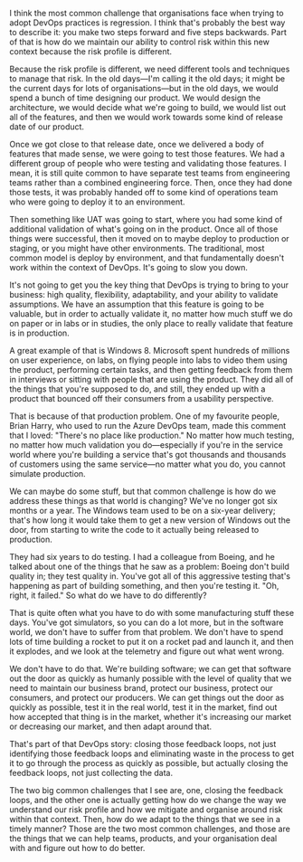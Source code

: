 I think the most common challenge that organisations face when trying to adopt DevOps practices is regression. I think that's probably the best way to describe it: you make two steps forward and five steps backwards. Part of that is how do we maintain our ability to control risk within this new context because the risk profile is different. 

Because the risk profile is different, we need different tools and techniques to manage that risk. In the old days—I'm calling it the old days; it might be the current days for lots of organisations—but in the old days, we would spend a bunch of time designing our product. We would design the architecture, we would decide what we're going to build, we would list out all of the features, and then we would work towards some kind of release date of our product. 

Once we got close to that release date, once we delivered a body of features that made sense, we were going to test those features. We had a different group of people who were testing and validating those features. I mean, it is still quite common to have separate test teams from engineering teams rather than a combined engineering force. Then, once they had done those tests, it was probably handed off to some kind of operations team who were going to deploy it to an environment. 

Then something like UAT was going to start, where you had some kind of additional validation of what's going on in the product. Once all of those things were successful, then it moved on to maybe deploy to production or staging, or you might have other environments. The traditional, most common model is deploy by environment, and that fundamentally doesn't work within the context of DevOps. It's going to slow you down. 

It's not going to get you the key thing that DevOps is trying to bring to your business: high quality, flexibility, adaptability, and your ability to validate assumptions. We have an assumption that this feature is going to be valuable, but in order to actually validate it, no matter how much stuff we do on paper or in labs or in studies, the only place to really validate that feature is in production. 

A great example of that is Windows 8. Microsoft spent hundreds of millions on user experience, on labs, on flying people into labs to video them using the product, performing certain tasks, and then getting feedback from them in interviews or sitting with people that are using the product. They did all of the things that you're supposed to do, and still, they ended up with a product that bounced off their consumers from a usability perspective. 

That is because of that production problem. One of my favourite people, Brian Harry, who used to run the Azure DevOps team, made this comment that I loved: "There's no place like production." No matter how much testing, no matter how much validation you do—especially if you're in the service world where you're building a service that's got thousands and thousands of customers using the same service—no matter what you do, you cannot simulate production. 

We can maybe do some stuff, but that common challenge is how do we address these things as that world is changing? We've no longer got six months or a year. The Windows team used to be on a six-year delivery; that's how long it would take them to get a new version of Windows out the door, from starting to write the code to it actually being released to production. 

They had six years to do testing. I had a colleague from Boeing, and he talked about one of the things that he saw as a problem: Boeing don't build quality in; they test quality in. You've got all of this aggressive testing that's happening as part of building something, and then you're testing it. "Oh, right, it failed." So what do we have to do differently? 

That is quite often what you have to do with some manufacturing stuff these days. You've got simulators, so you can do a lot more, but in the software world, we don't have to suffer from that problem. We don't have to spend lots of time building a rocket to put it on a rocket pad and launch it, and then it explodes, and we look at the telemetry and figure out what went wrong. 

We don't have to do that. We're building software; we can get that software out the door as quickly as humanly possible with the level of quality that we need to maintain our business brand, protect our business, protect our consumers, and protect our producers. We can get things out the door as quickly as possible, test it in the real world, test it in the market, find out how accepted that thing is in the market, whether it's increasing our market or decreasing our market, and then adapt around that. 

That's part of that DevOps story: closing those feedback loops, not just identifying those feedback loops and eliminating waste in the process to get it to go through the process as quickly as possible, but actually closing the feedback loops, not just collecting the data. 

The two big common challenges that I see are, one, closing the feedback loops, and the other one is actually getting how do we change the way we understand our risk profile and how we mitigate and organise around risk within that context. Then, how do we adapt to the things that we see in a timely manner? Those are the two most common challenges, and those are the things that we can help teams, products, and your organisation deal with and figure out how to do better.